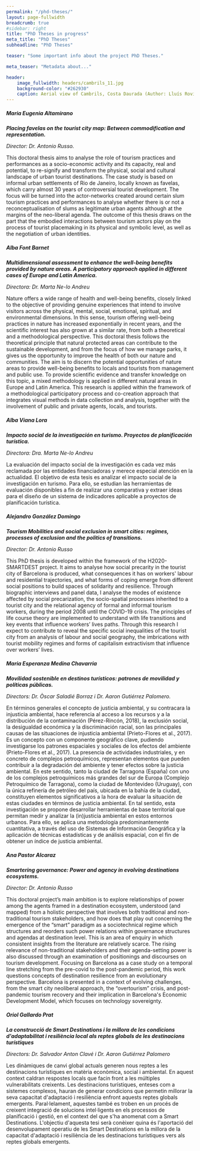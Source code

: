 ```yaml
---
permalink: "/phd-theses/"
layout: page-fullwidth
breadcrumb: true
#sidebar: right
title: "PhD Theses in progress"
meta_title: "PhD Theses"
subheadline: "PhD Theses"

teaser: "Some important info about the project PhD Theses." 

meta_teaser: "Metadata about..."

header:
    image_fullwidth: headers/cambrils_11.jpg
    background-color: "#262930"
    caption: Aerial view of Cambrils, Costa Daurada (Author: Lluís Rovira Barenys/revistacambrils.cat)
---
```

 
##### **_Maria Eugenia Altamirano_**

***Placing favelas on the tourist city map: Between commodification and representation.***

*Director: Dr. Antonio Russo.*

This doctoral thesis aims to analyse the role of tourism practices and performances as a socio-economic activity and its capacity, real and potential, to re-signify and transform the physical, social and cultural landscape of urban tourist destinations. The case study is based on informal urban settlements of Rio de Janeiro, locally known as favelas, which carry almost 30 years of controversial tourist development. The focus will be turned into the actor-networks created around certain slum tourism practices and performances to analyse whether there is or not a reconceptualisation of slums as legitimate urban agents although at the margins of the neo-liberal agenda. The outcome of this thesis draws on the part that the embodied interactions between tourism actors play on the process of tourist placemaking in its physical and symbolic level, as well as the negotiation of urban identities.

##### **_Alba Font Barnet_**

***Multidimensional assessment to enhance the well-being benefits provided by nature areas. A participatory approach applied in different cases of Europe and Latin America.***

*Directora: Dr. Marta Ne-lo Andreu*

Nature offers a wide range of health and well-being benefits, closely linked to the objective of providing genuine experiences that intend to involve visitors across the physical, mental, social, emotional, spiritual, and environmental dimensions. In this sense, tourism offering well-being practices in nature has increased exponentially in recent years, and the scientific interest has also grown at a similar rate, from both a theoretical and a methodological perspective.
This doctoral thesis follows the theoretical principle that natural protected areas can contribute to the sustainable development, and from the focus of how we manage parks, it gives us the opportunity to improve the health of both our nature and communities. The aim is to discern the potential opportunities of nature areas to provide well-being benefits to locals and tourists from management and public use. To provide scientific evidence and transfer knowledge on this topic, a mixed methodology is applied in different natural areas in Europe and Latin America. This research is applied within the framework of a methodological participatory process and co-creation approach that integrates visual methods in data collection and analysis, together with the involvement of public and private agents, locals, and tourists.

##### **_Alba Viana Lora_**

***Impacto social de la investigación en turismo. Proyectos de planificación turística.***

*Directora: Dra. Marta Ne-lo Andreu*

La evaluación del impacto social de la investigación es cada vez más reclamada por las entidades financiadoras y merece especial atención en la actualidad. El objetivo de esta tesis es analizar el impacto social de la investigación en turismo. Para ello, se estudian las herramientas de evaluación disponibles a fin de realizar una comparativa y extraer ideas para el diseño de un sistema de indicadores aplicable a proyectos de planificación turística. 

##### **_Alejandro González Domingo_**

***Tourism Mobilities and social exclusion in smart cities: regimes, processes of exclusion and the politics of transitions.***

*Director: Dr. Antonio Russo*

This PhD thesis is developed within the framework of the H2020-SMARTDEST project. It aims to analyse how social precarity in the tourist city of Barcelona is produced, what consequences it has on workers' labour and residential trajectories, and what forms of coping emerge from different social positions to build spaces of solidarity and resilience. Through biographic interviews and panel data, I analyse the modes of existence affected by social precarization, the socio-spatial processes inherited to a tourist city and the relational agency of formal and informal tourism workers, during the period 2008 until the COVID-19 crisis. The principles of life course theory are implemented to understand with life transitions and key events that influence workers’ lives paths. Through this research I expect to contribute to reveal the specific social inequalities of the tourist city from an analysis of labour and social geography, the imbrications with tourist mobility regimes and forms of capitalism extractivism that influence over workers’ lives. 

##### **_Maria Esperanza Medina Chavarria_**

***Movilidad sostenible en destinos turísticos: patrones de movilidad y políticas públicas.***

*Directors: Dr. Òscar Saladié Borraz i Dr. Aaron Gutiérrez Palomero.*

En términos generales el concepto de justicia ambiental, y su contracara la injusticia ambiental, hace referencia al acceso a los recursos y a la distribución de la contaminación (Pérez-Rincón, 2018), la exclusión social, la desigualdad económica y la discriminación racial, son las principales causas de las situaciones de injusticia ambiental (Prieto-Flores et al., 2017). Es un concepto con un componente geográfico clave, pudiendo investigarse los patrones espaciales y sociales de los efectos del ambiente (Prieto-Flores et al., 2017). La presencia de actividades industriales, y en concreto de complejos petroquímicos, representan elementos que pueden contribuir a la degradación del ambiente y tener efectos sobre la justicia ambiental. En este sentido, tanto la ciudad de Tarragona (España) con uno de los complejos petroquímicos más grandes del sur de Europa (Complejo Petroquímico de Tarragona), como la ciudad de Montevideo (Uruguay), con la única refinería de petróleo del país, ubicada en la bahía de la ciudad, constituyen elementos significativos a la hora de evaluar la situación de estas ciudades en términos de justicia ambiental. En tal sentido, esta investigación se propone desarrollar herramientas de base territorial que permitan medir y analizar la (in)justicia ambiental en estos entornos urbanos.  Para ello, se aplica una metodología predominantemente cuantitativa, a través del uso de Sistemas de Información Geográfica y la aplicación de técnicas estadísticas y de análisis espacial, con el fin de obtener un índice de justicia ambiental.

##### **_Ana Pastor Alcaraz_**

***Smartering governance: Power and agency in evolving destinations ecosystems.***

*Director: Dr. Antonio Russo*

This doctoral project’s main ambition is to explore relationships of power among the agents framed in a destination ecosystem, understood (and mapped) from a holistic perspective that involves both traditional and non-traditional tourism stakeholders, and how does that play out concerning the emergence of the “smart” paradigm as a sociotechnical regime which structures and reorders such power relations within governance structures and agendas at destination level. This is an area of enquiry in which consistent insights from the literature are relatively scarce. The rising relevance of non-traditional stakeholders and their agenda-setting power is also discussed through an examination of positionings and discourses on tourism development. Focusing on Barcelona as a case study on a temporal line stretching from the pre-covid to the post-pandemic period, this work questions concepts of destination resilience from an evolutionary perspective. Barcelona is presented in a context of evolving challenges, from the smart city neoliberal approach, the “overtourism” crisis, and post-pandemic tourism recovery and their implication in Barcelona's Economic Development Model, which focuses on technology sovereignty.

##### **_Oriol Gallardo Prat_**

***La construcció de Smart Destinations i la millora de les condicions d'adaptabilitat i resiliència local als reptes globals de les destinacions turístiques***

*Directors: Dr. Salvador Anton Clavé i Dr. Aaron Gutiérrez Palomero*

Les dinàmiques de canvi global actuals generen nous reptes a les destinacions turístiques en matèria econòmica, social i ambiental. En aquest context caldran respostes locals que facin front a les múltiples vulnerabilitats creixents. Les destinacions turístiques, enteses com a sistemes complexos, hauran de generar condicions que permetin millorar la seva capacitat d'adaptació i resiliència enfront aquests reptes globals emergents. Paral·lelament, aquestes també es troben en un procés de creixent integració de solucions intel·ligents en els processos de planificació i gestió, en el context del que s'ha anomenat com a Smart Destinations. L'objectiu d'aquesta tesi serà conèixer quina és l'aportació del desenvolupament operatiu de les Smart Destinations en la millora de la capacitat d'adaptació i resiliència de les destinacions turístiques vers als reptes globals emergents.
